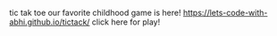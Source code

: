 tic tak toe our favorite childhood game is here! 
https://lets-code-with-abhi.github.io/tictack/ click here for play!

